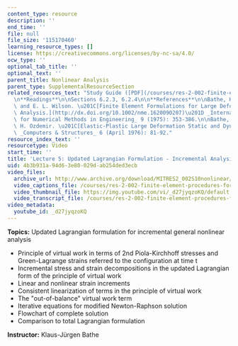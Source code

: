 ```yaml
---
content_type: resource
description: ''
end_time: ''
file: null
file_size: '115170460'
learning_resource_types: []
license: https://creativecommons.org/licenses/by-nc-sa/4.0/
ocw_type: ''
optional_tab_title: ''
optional_text: ''
parent_title: Nonlinear Analysis
parent_type: SupplementalResourceSection
related_resources_text: "Study Guide ([PDF](/courses/res-2-002-finite-element-procedures-for-solids-and-structures-spring-2010/resources/mitres2_002s10_lec05-1))\n\
  \n**Readings**\n\nSections 6.2.3, 6.2.4\n\n**References**\n\nBathe, K. J., E. Ramm,\
  \ and E. L. Wilson. \u201C[Finite Element Formulations for Large Deformation Dynamic\
  \ Analysis.](http://dx.doi.org/10.1002/nme.1620090207)\u201D _International Journal\
  \ for Numerical Methods in Engineering_ 9 (1975): 353-386.\n\nBathe, K. J., and\
  \ H. Ozdemir. \u201C[Elastic-Plastic Large Deformation Static and Dynamic Analysis.](http://dx.doi.org/10.1016/0045-7949(76)90056-0)\u201D\
  \ _Computers & Structures_ 6 (April 1976): 81-92."
resource_index_text: ''
resourcetype: Video
start_time: ''
title: 'Lecture 5: Updated Lagrangian Formulation - Incremental Analysis'
uid: 4b3b931a-94d6-3e80-029d-ab254ded3ecb
video_files:
  archive_url: http://www.archive.org/download/MITRES2_002S10nonlinear/MITRES2_002S10nonlinear_lec05_300k.mp4
  video_captions_file: /courses/res-2-002-finite-element-procedures-for-solids-and-structures-spring-2010/37ec5b2db1935fa58d9f09fc53704e7d_d27jyqzoKQ.vtt
  video_thumbnail_file: https://img.youtube.com/vi/_d27jyqzoKQ/default.jpg
  video_transcript_file: /courses/res-2-002-finite-element-procedures-for-solids-and-structures-spring-2010/bb7153ebdf9b8eafaff4b6a2e716732d_d27jyqzoKQ.pdf
video_metadata:
  youtube_id: _d27jyqzoKQ
---
```


**Topics:** Updated Lagrangian formulation for incremental general nonlinear analysis

*   Principle of virtual work in terms of 2nd Piola-Kirchhoff stresses and Green-Lagrange strains referred to the configuration at time t
*   Incremental stress and strain decompositions in the updated Lagrangian form of the principle of virtual work
*   Linear and nonlinear strain increments
*   Consistent linearization of terms in the principle of virtual work
*   The "out-of-balance" virtual work term
*   Iterative equations for modified Newton-Raphson solution
*   Flowchart of complete solution
*   Comparison to total Lagrangian formulation

**Instructor:** Klaus-Jürgen Bathe

